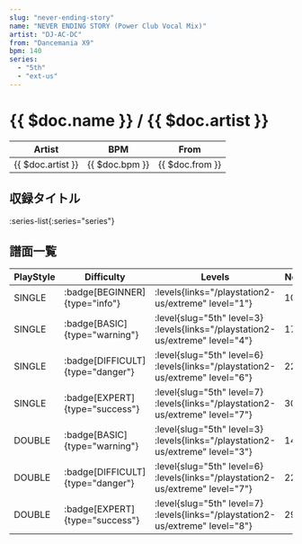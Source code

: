 ```yaml
---
slug: "never-ending-story"
name: "NEVER ENDING STORY (Power Club Vocal Mix)"
artist: "DJ-AC-DC"
from: "Dancemania X9"
bpm: 140
series:
  - "5th"
  - "ext-us"
---
```


# {{ $doc.name }} / {{ $doc.artist }}

|Artist|BPM|From|
|------|---|----|
|{{ $doc.artist }}|{{ $doc.bpm }}|{{ $doc.from }}|

## 収録タイトル

:series-list{:series="series"}

## 譜面一覧

|PlayStyle|Difficulty|Levels|Notes|Movie|
|---------|----------|------|-----|-----|
|SINGLE| :badge[BEGINNER]{type="info"}| :levels{links="/playstation2-us/extreme" level="1"}|101/0||
|SINGLE| :badge[BASIC]{type="warning"}|<div class="field is-grouped is-grouped-multiline"> :level{slug="5th" level=3}  :levels{links="/playstation2-us/extreme" level="4"}</div>|173/0||
|SINGLE| :badge[DIFFICULT]{type="danger"}|<div class="field is-grouped is-grouped-multiline"> :level{slug="5th" level=6}  :levels{links="/playstation2-us/extreme" level="6"}</div>|222/0||
|SINGLE| :badge[EXPERT]{type="success"}|<div class="field is-grouped is-grouped-multiline"> :level{slug="5th" level=7}  :levels{links="/playstation2-us/extreme" level="7"}</div>|304/0||
|DOUBLE| :badge[BASIC]{type="warning"}|<div class="field is-grouped is-grouped-multiline"> :level{slug="5th" level=3}  :levels{links="/playstation2-us/extreme" level="3"}</div>|149/0||
|DOUBLE| :badge[DIFFICULT]{type="danger"}|<div class="field is-grouped is-grouped-multiline"> :level{slug="5th" level=6}  :levels{links="/playstation2-us/extreme" level="7"}</div>|224/0||
|DOUBLE| :badge[EXPERT]{type="success"}|<div class="field is-grouped is-grouped-multiline"> :level{slug="5th" level=7}  :levels{links="/playstation2-us/extreme" level="8"}</div>|293/0||
